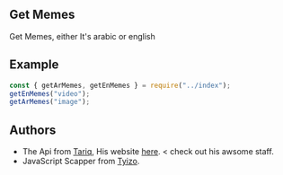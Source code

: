 ## Get Memes

Get Memes, either It's arabic or english

## Example

```js
const { getArMemes, getEnMemes } = require("../index");
getEnMemes("video");
getArMemes("image");
```

## Authors

- The Api from <a href="https://github.com/1TGDev">Tariq</a>, His website <a href="https://itariq.dev">here</a>. < check out his awsome staff.
- JavaScript Scapper from <a href="https://github.com/tyizo">Tyizo</a>.
